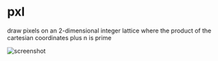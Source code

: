 # pxl
draw pixels on an 2-dimensional integer lattice where the product of the cartesian coordinates plus n is prime

![screenshot](https://github.com/jrvieira/pxl/blob/master/io/907x907pixel_7.png)

